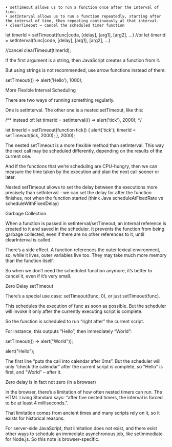 	• setTimeout allows us to run a function once after the interval of time.
	• setInterval allows us to run a function repeatedly, starting after the interval of time, then repeating continuously at that interval.
	• clearTimeout – cancel the scheduled timer function

let timerId = setTimeout(func|code, [delay], [arg1], [arg2], ...)
//or
let timerId = setInterval(func|code, [delay], [arg1], [arg2], ...)

//cancel
clearTimeout(timerId);


If the first argument is a string, then JavaScript creates a function from it.
 
But using strings is not recommended, use arrow functions instead of them:
 
setTimeout(() => alert('Hello'), 1000);
 
 
More Flexible Interval Scheduling
 
There are two ways of running something regularly.
 
One is setInterval. The other one is a nested setTimeout, like this:
 
/** instead of:
let timerId = setInterval(() => alert('tick'), 2000);
*/
 
let timerId = setTimeout(function tick() {
   alert('tick');
   timerId = setTimeout(tick, 2000);
}, 2000);
 
The nested setTimeout is a more flexible method than setInterval. This way the next call may be scheduled differently, depending on the results of the current one.
 
And if the functions that we’re scheduling are CPU-hungry, then we can measure the time taken by the execution and plan the next call sooner or later.
 
Nested setTimeout allows to set the delay between the executions more precisely than setInterval - we can set the delay for after the function finishes, not when the function started (think Java scheduleAtFixedRate vs scheduleWithFixedDelay)
 
Garbage Collection

When a function is passed in setInterval/setTimeout, an internal reference is created to it and saved in the scheduler. It prevents the function from being garbage collected, even if there are no other references to it, until clearInterval is called.
 
There’s a side effect. A function references the outer lexical environment, so, while it lives, outer variables live too. They may take much more memory than the function itself. 

So when we don’t need the scheduled function anymore, it’s better to cancel it, even if it’s very small.
 
 
Zero Delay setTimeout

There’s a special use case: setTimeout(func, 0), or just setTimeout(func).
 
This schedules the execution of func as soon as possible. But the scheduler will invoke it only after the currently executing script is complete.
 
So the function is scheduled to run “right after” the current script.
 
For instance, this outputs “Hello”, then immediately “World”:
 
setTimeout(() => alert("World"));
 
alert("Hello");

The first line “puts the call into calendar after 0ms”. But the scheduler will only “check the calendar” after the current script is complete, so "Hello" is first, and "World" – after it.
 
 
Zero delay is in fact not zero (in a browser)

In the browser, there’s a limitation of how often nested timers can run. The HTML Living Standard says: “after five nested timers, the interval is forced to be at least 4 milliseconds.”.

That limitation comes from ancient times and many scripts rely on it, so it exists for historical reasons.

For server-side JavaScript, that limitation does not exist, and there exist other ways to schedule an immediate asynchronous job, like setImmediate for Node.js. So this note is browser-specific.
